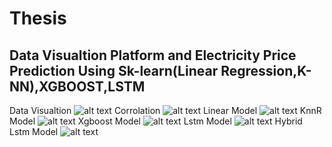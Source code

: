 # Thesis
<h2>Data Visualtion Platform and Electricity Price Prediction Using Sk-learn(Linear Regression,K-NN),XGBOOST,LSTM</h2>

Data Visualtion
![alt text](https://github.com/ThanosPourikis/Thesis/blob/master/static/index.png)
Corrolation
![alt text](https://github.com/ThanosPourikis/Thesis/blob/master/static/cor.png)
Linear Model
![alt text](https://github.com/ThanosPourikis/Thesis/blob/master/static/linear.png)
KnnR Model
![alt text](https://github.com/ThanosPourikis/Thesis/blob/master/static/KnnR.png)
Xgboost Model
![alt text](https://github.com/ThanosPourikis/Thesis/blob/master/static/XgBoost.png)
Lstm Model
![alt text](https://github.com/ThanosPourikis/Thesis/blob/master/static/lstm.png)
Hybrid Lstm Model
![alt text](https://github.com/ThanosPourikis/Thesis/blob/master/static/hybrid_lstm.png)

